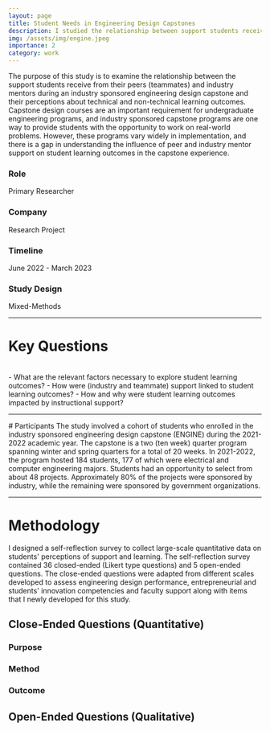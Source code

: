 ```yaml
---
layout: page
title: Student Needs in Engineering Design Capstones
description: I studied the relationship between support students received from their teammates and industry mentors and learning outcomes in design capstones.
img: /assets/img/engine.jpeg
importance: 2
category: work
---
```


The purpose of this study is to examine the relationship between the support students receive from their peers (teammates) and industry mentors during an industry sponsored engineering design capstone and their perceptions about technical and non-technical learning outcomes. Capstone design courses are an important requirement for undergraduate engineering programs, and industry sponsored capstone programs are one way to provide students with the opportunity to work on real-world problems. However, these programs vary widely in implementation, and there is a gap in understanding the influence of peer and industry mentor support on student learning outcomes in the capstone experience.

 <div class="row">
                <div class="col-3">
                  <h3 class="fact-title">Role</h3>
                  <p class="fact-fact">Primary Researcher</p>
                </div>
                <div class="col-3">
                  <h3 class="fact-title">Company</h3>
                  <p class="fact-fact">Research Project</p>
                </div>
                <div class="col-3">
                  <h3 class="fact-title">Timeline</h3>
                  <p class="fact-fact">June 2022 - March 2023</p>
                </div>
                 <div class="col-3">
                  <h3 class="fact-title">Study Design</h3>
                  <p class="fact-fact">Mixed-Methods</p>
                </div>
              </div>
<hr>

# Key Questions
<br>
- What are the relevant factors necessary to explore student learning outcomes?
- How were (industry and teammate) support linked to student learning outcomes?
- How and why were student learning outcomes impacted by instructional support?
<hr>
# Participants
The study involved a cohort of students who enrolled in the industry sponsored engineering design capstone (ENGINE) during the 2021-2022 academic year. The capstone is a two (ten week) quarter program spanning winter and spring quarters for a total of 20 weeks. In 2021-2022, the program hosted 184 students, 177 of which were electrical and computer engineering majors. Students had an opportunity to select from about 48 projects. Approximately 80% of the projects were sponsored by industry, while the remaining were sponsored by government organizations.
<hr>

# Methodology

I designed a self-reflection survey to collect large-scale quantitative data on students' perceptions of support and learning. The self-reflection survey contained 36 closed-ended (Likert type questions) and 5 open-ended questions. The close-ended questions were adapted from different scales developed to assess engineering design performance, entrepreneurial and students' innovation competencies and faculty support along with items that I newly developed for this study. 

## Close-Ended Questions (Quantitative)
### Purpose
### Method
### Outcome

## Open-Ended Questions (Qualitative)



